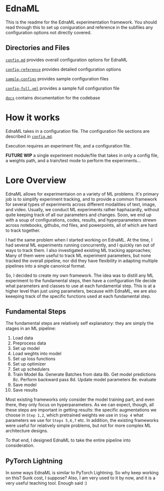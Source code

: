 # EdnaML

This is the readme for the EdnaML experimentation framework. You should read through this to set up coniguration and reference in the subfiles any configuration options not directly covered.

## Directories and Files

[`config.md`](config.md) provides overall configuration options for EdnaML

[`config-reference`](config-reference) provides detailed configuration options

[`sample-configs`](sample-configs) provides sample configuration files

[`config-full.yml`](config-full.yml) provides a sample full configuration file

[`docs`](docs) contains documentation for the codebase

# How it works

EdnaML takes in a configuration file. The configuration file sections are described in [`config.md`](config.md).

Execution requires an experiment file, and a configuration file.

**FUTURE WIP**
a single experiment module/file that takes in only a config file, a weights path, and a train/test mode to perform the experiments...


# Lore Overview

EdnaML allows for experimentaion on a  variety of ML problems. It's primary job is to simplify experiment tracking, and to provide a common framework for several types of experiments across different modalities of text, image, and video. Usually, we conduct ML experiments rather haphazardly, without quite keeping track of all our parameters and changes. Soon, we end up with a soup of configurations, codes, results, and hyperparameters strewn across notebooks, githubs, md files, and powerpoints, all of which are hard to track together.

I had the same problem when I started working on EdnaML. At the time, I had several ML experiments running concurrently, and I quickly ran out of ways to track them. I also investigated existing ML tracking approaches; Many of them were useful to track ML experiment parameters, but none tracked the overall pipeline, nor did they have flexibility in adapting multiple pipelines into a single canonical format.

So, I decided to create my own framework. The idea was to distill any ML experiment to the fundamental steps, then have a configuration file decide what parameters and classes to use at each fundamental step. This is at a higher level than just using parameters, because with EdnaML, we are also keeeping track of the specific functions used at each fundamental step. 

## Fundamental Steps

The fundamental steps are relatively self explanatory: they are simply the stages in an ML pipeline:

1. Load data
2. Preprocess data
3. Set up model
4. Load weghts into model
5. Set up loss functions
6. Set up optimizer
7. Set up schedulers
8. Train Model
    8a. Generate Batches from data
    8b. Get model predictions
    8c. Perform backward pass
    8d. Update model parameters
    8e. evaluate
9. Save model
10. Save results

Most existing frameworks only consider the model training part, and even there, they only focus on hyperparameters. As we can expect, though, all these steps are important in getting results: the specific augmentations we choose in `Step 1,2`, which pretrained weights we use in `Step 4` what parameters we use for `Steps 5,6,7` etc. In addition, the existing frameworks were useful for relatively simple problems, but not for more complex ML architecture designs. 

To that end, I designed EdnaML to take the entire pipeline into consideration.

## PyTorch Lightning

In some ways EdnaML is similar to PyTorch Lightning. So why keep working on this? Sunk cost, I suppose? Also, I am very used to it by now, and it is a very useful teaching tool. Enough said :)







